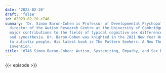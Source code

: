 ```yaml
---
date: '2023-02-20'
draft: 'false'
id: d2023-02-20-e746
summary: 'Dr. Simon Baron-Cohen is Professor of Developmental Psychopathology and
  director of the Autism Research Centre at the University of Cambridge. He has made
  major contributions to the fields of typical cognitive sex differences, autism,
  and synesthesia. Dr. Baron-Cohen was knighted in the 2021 New Year Honours for services
  to autistic people. His latest book is The Pattern Seekers: A New Theory of Human
  Invention.'
title: '#746 Simon Baron-Cohen: Autism, Systemizing, Empathy, and Sex Differences'
---
```

{{< episode >}}
